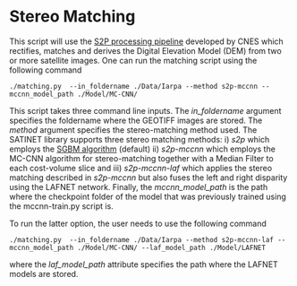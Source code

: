 # Stereo Matching

This script will use the [S2P processing pipeline](https://github.com/MISS3D/s2p) developed by CNES which rectifies, matches and derives the 
Digital Elevation Model (DEM) from two or more satellite images.
One can run the matching script using the following command

```console
./matching.py  --in_foldername ./Data/Iarpa --method s2p-mccnn --mccnn_model_path ./Model/MC-CNN/
```

This script takes three command line inputs. The *in_foldername* argument specifies the foldername where the GEOTIFF images are stored.
The *method* argument specifies the stereo-matching method used.
The SATINET library supports three stereo matching methods: i) *s2p* which employs the [SGBM algorithm](https://ieeexplore.ieee.org/document/4359315) (default) 
ii) *s2p-mccnn* which employs the MC-CNN algorithm for stereo-matching together with a Median Filter to each cost-volume slice and iii) *s2p-mccnn-laf* which
applies the stereo matching described in  *s2p-mccnn* but also fuses the left and right disparity using the LAFNET network.
Finally, the *mccnn_model_path* is the path where the checkpoint folder of the model that was previously trained using the mccnn-train.py script is.

To run the latter option, the user needs to use the following command

```console
./matching.py  --in_foldername ./Data/Iarpa --method s2p-mccnn-laf --mccnn_model_path ./Model/MC-CNN/ --laf_model_path ./Model/LAFNET
```

where the *laf_model_path* attribute specifies the path where the LAFNET models are stored.